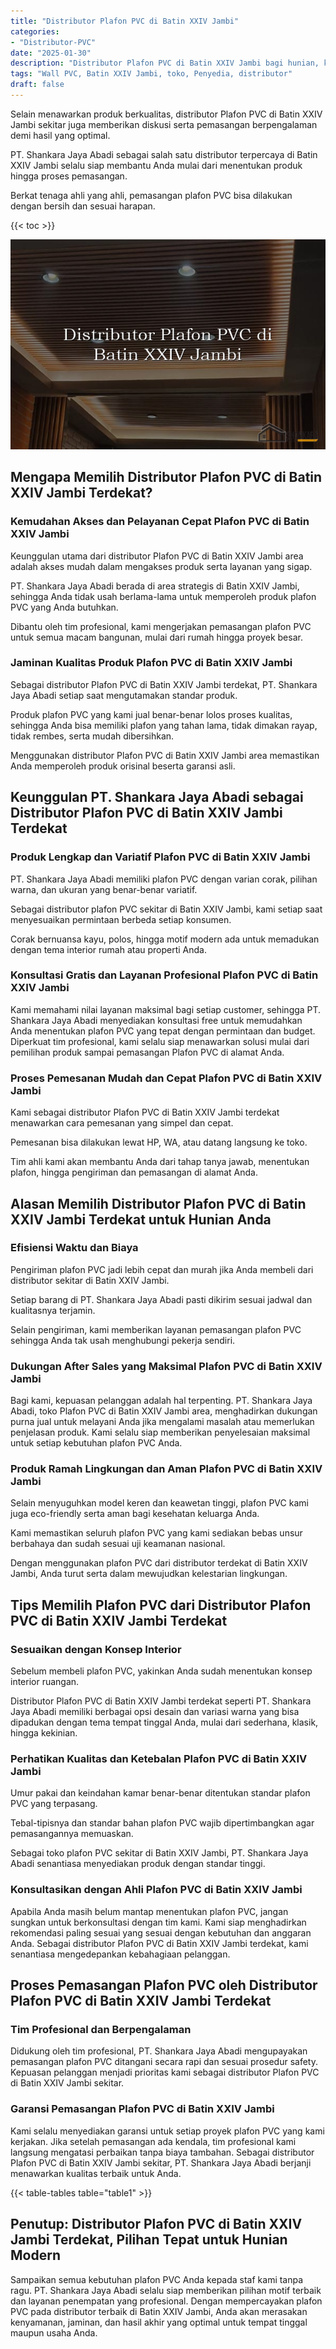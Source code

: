 ```yaml
---
title: "Distributor Plafon PVC di Batin XXIV Jambi"
categories: 
- "Distributor-PVC"
date: "2025-01-30"
description: "Distributor Plafon PVC di Batin XXIV Jambi bagi hunian, kantor, serta gerai. Panel unggulan, pilihan motif, pilihan warna elegan, dengan servis pemasangan dikerjakan oleh tenaga ahli ahli dan jaminan resmi!|Layanan penjualan Plafon PVC di Batin XXIV Jambi untuk kebutuhan hunian, kantor, maupun ritel, beserta panel unggulan dan pemasangan oleh tim ahli dan jaminan resmi.|Solusi Plafon PVC di Batin XXIV Jambi yang terbukti untuk tempat tinggal, office, serta toko, bersama material unggulan dan pemasangan oleh tim ahli dan kepastian resmi.|Distribusi Plafon PVC di Batin XXIV Jambi untuk rumah, perkantoran, dan gerai, beserta produk berkualitas dan penempatan oleh tenaga ahli berpengalaman, lengkap beserta kepastian resmi.}"
tags: "Wall PVC, Batin XXIV Jambi, toko, Penyedia, distributor"
draft: false
---
```


Selain menawarkan produk berkualitas, distributor Plafon PVC di Batin XXIV Jambi sekitar juga memberikan diskusi serta pemasangan berpengalaman demi hasil yang optimal.

PT. Shankara Jaya Abadi sebagai salah satu distributor terpercaya di Batin XXIV Jambi selalu siap membantu Anda mulai dari menentukan produk hingga proses pemasangan.

Berkat tenaga ahli yang ahli, pemasangan plafon PVC bisa dilakukan dengan bersih dan sesuai harapan.

{{< toc >}}

![Distributor Plafon PVC di Batin XXIV Jambi](/images/Distributor-PVC/Distributor-Plafon-PVC-di-Batin-XXIV-Jambi.png)


## Mengapa Memilih Distributor Plafon PVC di Batin XXIV Jambi Terdekat?

### Kemudahan Akses dan Pelayanan Cepat Plafon PVC di Batin XXIV Jambi

Keunggulan utama dari distributor Plafon PVC di Batin XXIV Jambi area adalah akses mudah dalam mengakses produk serta layanan yang sigap.

PT. Shankara Jaya Abadi berada di area strategis di Batin XXIV Jambi, sehingga Anda tidak usah berlama-lama untuk memperoleh produk plafon PVC yang Anda butuhkan.

Dibantu oleh tim profesional, kami mengerjakan pemasangan plafon PVC untuk semua macam bangunan, mulai dari rumah hingga proyek besar.

### Jaminan Kualitas Produk Plafon PVC di Batin XXIV Jambi

Sebagai distributor Plafon PVC di Batin XXIV Jambi terdekat, PT. Shankara Jaya Abadi setiap saat mengutamakan standar produk.

Produk plafon PVC yang kami jual benar-benar lolos proses kualitas, sehingga Anda bisa memiliki plafon yang tahan lama, tidak dimakan rayap, tidak rembes, serta mudah dibersihkan.

Menggunakan distributor Plafon PVC di Batin XXIV Jambi area memastikan Anda memperoleh produk orisinal beserta garansi asli.

## Keunggulan PT. Shankara Jaya Abadi sebagai Distributor Plafon PVC di Batin XXIV Jambi Terdekat

### Produk Lengkap dan Variatif Plafon PVC di Batin XXIV Jambi

PT. Shankara Jaya Abadi memiliki plafon PVC dengan varian corak, pilihan warna, dan ukuran yang benar-benar variatif.

Sebagai distributor plafon PVC sekitar di Batin XXIV Jambi, kami setiap saat menyesuaikan permintaan berbeda setiap konsumen.

Corak bernuansa kayu, polos, hingga motif modern ada untuk memadukan dengan tema interior rumah atau properti Anda.

### Konsultasi Gratis dan Layanan Profesional Plafon PVC di Batin XXIV Jambi

Kami memahami nilai layanan maksimal bagi setiap customer, sehingga PT. Shankara Jaya Abadi menyediakan konsultasi free untuk memudahkan Anda menentukan plafon PVC yang tepat dengan permintaan dan budget. Diperkuat tim profesional, kami selalu siap menawarkan solusi mulai dari pemilihan produk sampai pemasangan Plafon PVC di alamat Anda.

### Proses Pemesanan Mudah dan Cepat Plafon PVC di Batin XXIV Jambi

Kami sebagai distributor Plafon PVC di Batin XXIV Jambi terdekat menawarkan cara pemesanan yang simpel dan cepat.

Pemesanan bisa dilakukan lewat HP, WA, atau datang langsung ke toko.

Tim ahli kami akan membantu Anda dari tahap tanya jawab, menentukan plafon, hingga pengiriman dan pemasangan di alamat Anda.

## Alasan Memilih Distributor Plafon PVC di Batin XXIV Jambi Terdekat untuk Hunian Anda

### Efisiensi Waktu dan Biaya

Pengiriman plafon PVC jadi lebih cepat dan murah jika Anda membeli dari distributor sekitar di Batin XXIV Jambi.

Setiap barang di PT. Shankara Jaya Abadi pasti dikirim sesuai jadwal dan kualitasnya terjamin.

Selain pengiriman, kami memberikan layanan pemasangan plafon PVC sehingga Anda tak usah menghubungi pekerja sendiri.

### Dukungan After Sales yang Maksimal Plafon PVC di Batin XXIV Jambi

Bagi kami, kepuasan pelanggan adalah hal terpenting. PT. Shankara Jaya Abadi, toko Plafon PVC di Batin XXIV Jambi area, menghadirkan dukungan purna jual untuk melayani Anda jika mengalami masalah atau memerlukan penjelasan produk. Kami selalu siap memberikan penyelesaian maksimal untuk setiap kebutuhan plafon PVC Anda.

### Produk Ramah Lingkungan dan Aman Plafon PVC di Batin XXIV Jambi

Selain menyuguhkan model keren dan keawetan tinggi, plafon PVC kami juga eco-friendly serta aman bagi kesehatan keluarga Anda.

Kami memastikan seluruh plafon PVC yang kami sediakan bebas unsur berbahaya dan sudah sesuai uji keamanan nasional.

Dengan menggunakan plafon PVC dari distributor terdekat di Batin XXIV Jambi, Anda turut serta dalam mewujudkan kelestarian lingkungan.

## Tips Memilih Plafon PVC dari Distributor Plafon PVC di Batin XXIV Jambi Terdekat

### Sesuaikan dengan Konsep Interior

Sebelum membeli plafon PVC, yakinkan Anda sudah menentukan konsep interior ruangan.

Distributor Plafon PVC di Batin XXIV Jambi terdekat seperti PT. Shankara Jaya Abadi memiliki berbagai opsi desain dan variasi warna yang bisa dipadukan dengan tema tempat tinggal Anda, mulai dari sederhana, klasik, hingga kekinian.

### Perhatikan Kualitas dan Ketebalan Plafon PVC di Batin XXIV Jambi

Umur pakai dan keindahan kamar benar-benar ditentukan standar plafon PVC yang terpasang.

Tebal-tipisnya dan standar bahan plafon PVC wajib dipertimbangkan agar pemasangannya memuaskan.

Sebagai toko plafon PVC sekitar di Batin XXIV Jambi, PT. Shankara Jaya Abadi senantiasa menyediakan produk dengan standar tinggi.

### Konsultasikan dengan Ahli Plafon PVC di Batin XXIV Jambi

Apabila Anda masih belum mantap menentukan plafon PVC, jangan sungkan untuk berkonsultasi dengan tim kami. Kami siap menghadirkan rekomendasi paling sesuai yang sesuai dengan kebutuhan dan anggaran Anda. Sebagai distributor Plafon PVC di Batin XXIV Jambi terdekat, kami senantiasa mengedepankan kebahagiaan pelanggan.

## Proses Pemasangan Plafon PVC oleh Distributor Plafon PVC di Batin XXIV Jambi Terdekat

### Tim Profesional dan Berpengalaman

Didukung oleh tim profesional, PT. Shankara Jaya Abadi mengupayakan pemasangan plafon PVC ditangani secara rapi dan sesuai prosedur safety. Kepuasan pelanggan menjadi prioritas kami sebagai distributor Plafon PVC di Batin XXIV Jambi sekitar.

### Garansi Pemasangan Plafon PVC di Batin XXIV Jambi

Kami selalu menyediakan garansi untuk setiap proyek plafon PVC yang kami kerjakan. Jika setelah pemasangan ada kendala, tim profesional kami langsung mengatasi perbaikan tanpa biaya tambahan. Sebagai distributor Plafon PVC di Batin XXIV Jambi sekitar, PT. Shankara Jaya Abadi berjanji menawarkan kualitas terbaik untuk Anda.

{{< table-tables table="table1" >}}

## Penutup: Distributor Plafon PVC di Batin XXIV Jambi Terdekat, Pilihan Tepat untuk Hunian Modern

Sampaikan semua kebutuhan plafon PVC Anda kepada staf kami tanpa ragu. PT. Shankara Jaya Abadi selalu siap memberikan pilihan motif terbaik dan layanan penempatan yang profesional. Dengan mempercayakan plafon PVC pada distributor terbaik di Batin XXIV Jambi, Anda akan merasakan kenyamanan, jaminan, dan hasil akhir yang optimal untuk tempat tinggal maupun usaha Anda.